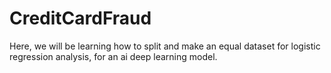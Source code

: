 # CreditCardFraud
Here, we will be learning how to split and make an equal dataset for logistic regression analysis, for an ai deep learning model. 
